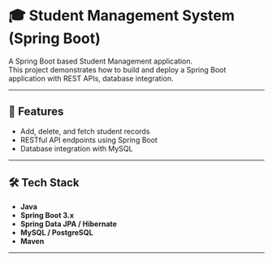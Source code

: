 # 🎓 Student Management System (Spring Boot)

A Spring Boot based Student Management application.  
This project demonstrates how to build and deploy a Spring Boot application with REST APIs, database integration.

---

## 🚀 Features
- Add, delete, and fetch student records
- RESTful API endpoints using Spring Boot
- Database integration with MySQL


---

## 🛠️ Tech Stack
- **Java**
- **Spring Boot 3.x**
- **Spring Data JPA / Hibernate**
- **MySQL / PostgreSQL**
- **Maven**

---
